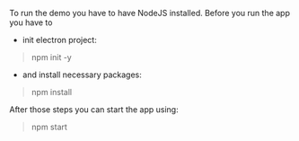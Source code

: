 To run the demo you have to have NodeJS installed. Before you run the app you have to 
- init electron project:
> npm init -y
- and install necessary packages:
> npm install

After those steps you can start the app using:
> npm start

